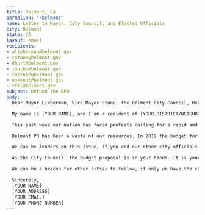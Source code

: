 ```yaml
---
title: Belmont, CA
permalink: "/belmont"
name: Letter to Mayor, City Council, and Elected Officials
city: Belmont
state: CA
layout: email
recipients:
- wlieberman@belmont.gov
- cstone@belmont.gov
- dhurt@belmont.gov
- jmates@belmont.gov
- tmccune@belmont.gov
- aoskoui@belmont.gov
- tfil@belmont.gov
subject: Defund the BPD
body: |-
  Dear Mayor Lieberman, Vice Mayor Stone, the Belmont City Council, Belmont City Manager, and Belmont Finance Manager,

  My name is [YOUR NAME], and I am a resident of [YOUR DISTRICT/NEIGHBORHOOD]. I am writing to demand that the Belmont City Council adopts a budget that prioritizes community wellbeing, and redirects funding away from the police.

  This past week our nation has faced protests calling for a rapid and meaningful reconsideration of the role of policing in communities, as well as an end to racism and anti-Blackness in America. The Bay Area, including our small town, has been at the forefront of much of this action. Accordingly, it has come to my attention that the budget for 2021 is being decided as these protests continue.

  Belmont PD has been a waste of our resources. In 2019 the budget for Law Enforcement and Crime Control was $10,052,972. This means that in 2019 Belmont PD cost us taxpayers twice as much as we spent on Street Maintenance, Parks and Open Spaces, Recreation Programs, Senior Services, and Affordable Housing combined. The Belmont PD budget is excessive for a small town, and I am alarmed to see that Belmont’s projected budget for 2021 shows an increase in spending on police despite historic unemployment, economic instability, and popular resistance to widespread police abuses.

  We can be leaders on this issue, if you and our other city officials have the courage to step up. I join the calls of those across the country to defund the police. I demand a budget that adequately and effectively meets the needs of at-risk Belmont residents during this trying and uncertain time, when livelihoods are on the line. I call on you to meaningfully restrict the Belmont PD budget and instead meaningfully reallocate funds towards social programs and resources that support affordable housing, education, health care, child care, and other critical community needs. We demand a budget that supports community wellbeing, rather than empowering the police forces that tear us apart.

  As the City Council, the budget proposal is in your hands. It is your duty to represent your constituents. I am urging you to completely revise the budget for the 2020-2021 fiscal year.

  We can be a beacon for other cities to follow, if only we have the courage to change.

  Sincerely,
  [YOUR NAME]
  [YOUR ADDRESS]
  [YOUR EMAIL]
  [YOUR PHONE NUMBER]
---
```


